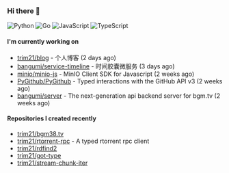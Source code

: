 ### Hi there 👋

![Python](https://img.shields.io/badge/python-3670A0?style=for-the-badge&logo=python&logoColor=ffdd54)
![Go](https://img.shields.io/badge/go-%2300ADD8.svg?style=for-the-badge&logo=go&logoColor=white)
![JavaScript](https://img.shields.io/badge/javascript-%23323330.svg?style=for-the-badge&logo=javascript&logoColor=%23F7DF1E)
![TypeScript](https://img.shields.io/badge/typescript-%23007ACC.svg?style=for-the-badge&logo=typescript&logoColor=white)

#### I'm currently working on

- [trim21/blog](https://github.com/trim21/blog) - 个人博客 (2 days ago)
- [bangumi/service-timeline](https://github.com/bangumi/service-timeline) - 时间胶囊微服务 (3 days ago)
- [minio/minio-js](https://github.com/minio/minio-js) - MinIO Client SDK for Javascript (2 weeks ago)
- [PyGithub/PyGithub](https://github.com/PyGithub/PyGithub) - Typed interactions with the GitHub API v3 (2 weeks ago)
- [bangumi/server](https://github.com/bangumi/server) - The next-generation api backend server for bgm.tv (2 weeks ago)

#### Repositories I created recently

- [trim21/bgm38.tv](https://github.com/trim21/bgm38.tv)
- [trim21/rtorrent-rpc](https://github.com/trim21/rtorrent-rpc) - A typed rtorrent rpc client
- [trim21/rdfind2](https://github.com/trim21/rdfind2)
- [trim21/got-type](https://github.com/trim21/got-type)
- [trim21/stream-chunk-iter](https://github.com/trim21/stream-chunk-iter)

